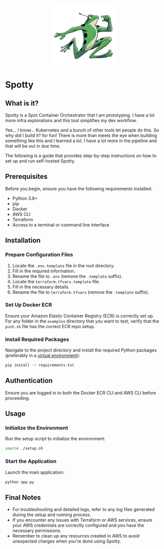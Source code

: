 <p align="center">
  <img src="https://github.com/omkaark/spotty-monitoring/blob/main/static/spotty.png" height="200" alt="Spotty" />
</p>

# Spotty

## What is it?

Spotty is a Spot Container Orchestrator that I am prototyping. I have a lot more infra explorations and this tool simplifies my dev workflow.

Yes... I know... Kubernetes and a bunch of other tools let people do this. So why did I build it? for fun! There is more than meets the eye when building something like this and I learned a lot. I have a lot more in the pipeline and that will be out in due time.

The following is a guide that provides step-by-step instructions on how to set up and run self-hosted Spotty.

## Prerequisites

Before you begin, ensure you have the following requirements installed:

- Python 3.8+
- pip
- Docker
- AWS CLI
- Terraform
- Access to a terminal or command line interface

## Installation

### Prepare Configuration Files

1. Locate the `.env.template` file in the root directory.
2. Fill in the required information.
3. Rename the file to `.env` (remove the `.template` suffix).
4. Locate the `terraform.tfvars.template` file.
5. Fill in the necessary details.
6. Rename the file to `terraform.tfvars` (remove the `.template` suffix).

### Set Up Docker ECR

Ensure your Amazon Elastic Container Registry (ECR) is correctly set up. For any folder in the `examples` directory that you want to test, verify that the `push.sh` file has the correct ECR repo setup.

### Install Required Packages

Navigate to the project directory and install the required Python packages (preferably in a [virtual environment](https://docs.python.org/3/library/venv.html)):

```bash
pip install -r requirements.txt
```

## Authentication

Ensure you are logged in to both the Docker ECR CLI and AWS CLI before proceeding.

## Usage

### Initialize the Environment

Run the setup script to initialize the environment:

```bash
source ./setup.sh
```

### Start the Application

Launch the main application:

```bash
python app.py
```

## Final Notes

- For troubleshooting and detailed logs, refer to any log files generated during the setup and running process.
- If you encounter any issues with Terraform or AWS services, ensure your AWS credentials are correctly configured and you have the necessary permissions.
- Remember to clean up any resources created in AWS to avoid unexpected charges when you're done using Spotty.

